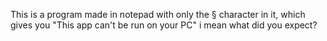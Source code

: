 This is a program made in notepad with only the § character in it, which gives you "This app can't be run on your PC" i mean what did you expect?
